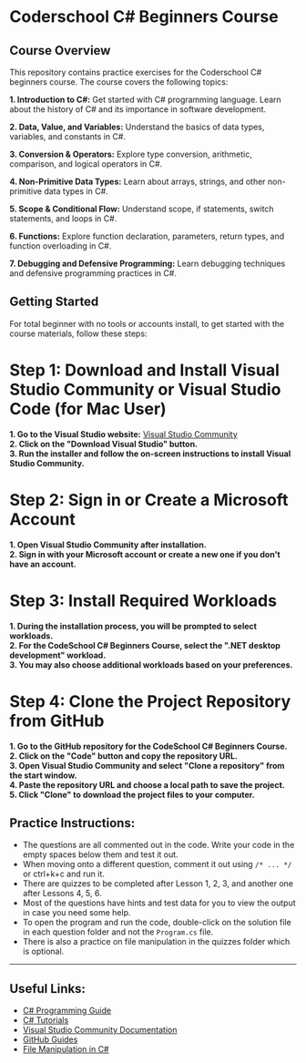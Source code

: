 # Coderschool C# Beginners Course

## Course Overview

This repository contains practice exercises for the Coderschool C# beginners course. The course covers the following topics:

**1. Introduction to C#:** Get started with C# programming language. Learn about the history of C# and its importance in software development.

**2. Data, Value, and Variables:** Understand the basics of data types, variables, and constants in C#.

**3. Conversion & Operators:** Explore type conversion, arithmetic, comparison, and logical operators in C#.

**4. Non-Primitive Data Types:** Learn about arrays, strings, and other non-primitive data types in C#.

**5. Scope & Conditional Flow:** Understand scope, if statements, switch statements, and loops in C#.

**6. Functions:** Explore function declaration, parameters, return types, and function overloading in C#.

**7. Debugging and Defensive Programming:** Learn debugging techniques and defensive programming practices in C#.

## Getting Started
For total beginner with no tools or accounts install, to get started with the course materials, follow these steps:
# Step 1: Download and Install Visual Studio Community or Visual Studio Code (for Mac User)
**1. Go to the Visual Studio website:** [Visual Studio Community](https://visualstudio.microsoft.com/vs/community/)  
**2. Click on the "Download Visual Studio" button.**  
**3. Run the installer and follow the on-screen instructions to install Visual Studio Community.**

# Step 2: Sign in or Create a Microsoft Account
**1. Open Visual Studio Community after installation.**  
**2. Sign in with your Microsoft account or create a new one if you don't have an account.**

# Step 3: Install Required Workloads
**1. During the installation process, you will be prompted to select workloads.**  
**2. For the CodeSchool C# Beginners Course, select the ".NET desktop development" workload.**  
**3. You may also choose additional workloads based on your preferences.**

# Step 4: Clone the Project Repository from GitHub
**1. Go to the GitHub repository for the CodeSchool C# Beginners Course.**  
**2. Click on the "Code" button and copy the repository URL.**  
**3. Open Visual Studio Community and select "Clone a repository" from the start window.**  
**4. Paste the repository URL and choose a local path to save the project.**  
**5. Click "Clone" to download the project files to your computer.**


## Practice Instructions:

- The questions are all commented out in the code. Write your code in the empty spaces below them and test it out.
- When moving onto a different question, comment it out using `/* ... */` or ctrl+k+c and run it.
- There are quizzes to be completed after Lesson 1, 2, 3, and another one after Lessons 4, 5, 6.
- Most of the questions have hints and test data for you to view the output in case you need some help.
- To open the program and run the code, double-click on the solution file in each question folder and not the `Program.cs` file.
- There is also a practice on file manipulation in the quizzes folder which is optional.

---

## Useful Links:
- [C# Programming Guide](https://docs.microsoft.com/en-us/dotnet/csharp/programming-guide/)
- [C# Tutorials](https://www.tutorialspoint.com/csharp/)
- [Visual Studio Community Documentation](https://docs.microsoft.com/en-us/visualstudio/community/)
- [GitHub Guides](https://guides.github.com/)
- [File Manipulation in C#](https://www.c-sharpcorner.com/article/file-manipulation-in-c-sharp/)
